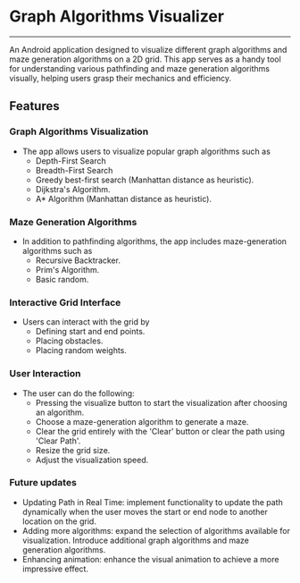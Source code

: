 # Graph Algorithms Visualizer
---

An Android application designed to visualize different graph algorithms and maze generation algorithms on a 2D grid. This app serves as a handy tool for understanding various pathfinding and maze generation algorithms visually, helping users grasp their mechanics and efficiency.

## Features
### Graph Algorithms Visualization<br/>
* The app allows users to visualize popular graph algorithms such as
    - Depth-First Search
    - Breadth-First Search
    - Greedy best-first search (Manhattan distance as heuristic).
    - Dijkstra's Algorithm.
    - A* Algorithm (Manhattan distance as heuristic).<br/>


### Maze Generation Algorithms<br/>
* In addition to pathfinding algorithms, the app includes maze-generation algorithms such as
    - Recursive Backtracker.
    - Prim's Algorithm.
    - Basic random.

### Interactive Grid Interface<br/>
* Users can interact with the grid by
    - Defining start and end points.
    - Placing obstacles.
    - Placing random weights.<br/>


### User Interaction<br/>
* The user can do the following:
    - Pressing the visualize button to start the visualization after choosing an algorithm.
    - Choose a maze-generation algorithm to generate a maze.
    - Clear the grid entirely with the 'Clear' button or clear the path using 'Clear Path'.
    - Resize the grid size.
    - Adjust the visualization speed.

### Future updates
* Updating Path in Real Time: implement functionality to update the path dynamically when the user moves the start or end node to another location on the grid.
* Adding more algorithms: expand the selection of algorithms available for visualization. Introduce additional graph algorithms and maze generation algorithms.
* Enhancing animation: enhance the visual animation to achieve a more impressive effect.

